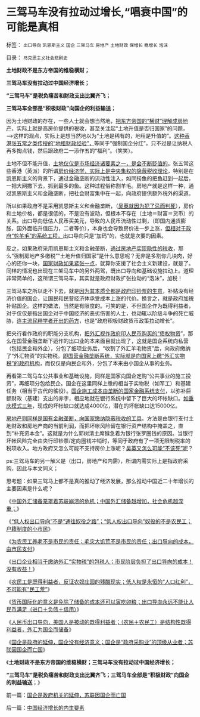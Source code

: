 # 三驾马车没有拉动过增长,“唱衰中国”的可能是真相

标签： `出口导向` `凯恩斯主义` `国企` `三架马车` `房地产` `土地财政` `保增长` `稳增长` `泡沫` 

目录： `马克思主义社会悲剧史`

**土地财政不是东方帝国的维稳横财；**

**三驾马车没有拉动过中国经济增长；**

**“三驾马车”是税负痛苦和财政支出比翼齐飞；**

**三驾马车全部是“积极财政”向国企的利益输送**；

因为土地财政的存在，一些人士就会想当然地，[把东方帝国的“横财”理解成房地产](../../../2008/6/28/推恩令瓦解地方土地财政，结束高房价.md)，实际上就是高房价提供的税收，甚至关注起“土地升值是否归国家”的问题，——>这样的观点，实际上是想当然地以为“土地是稀有的，地租是升值的”。[这种香港张五常之类传授的“地租财政经验”，](../../../2008/11/28/从房价成本结构看经济危机有多致命.md)等同于“强制国企分红”，只不过是让纳税人再多掏点钱，然后跟政府二一添作五的“福利”。（笑笑）。

土地不但不能升值，[土地仅仅是市场经济诸要素之一，是会不断贬值的](../../../2011/1/2/房子的保值作用连收藏品都不如.md)。张五常这些香港（英派）的所谓[房价经济学，实际上是中央集权的隐蔽税收理论](../../../2008/8/4/楼市硬需求完全不存在.md)，特别是在凯恩斯主义的背景下，通过金融垄断的流动性注入，如同捞鱼的把鱼赶到一起后，一把大网撒下去，抓到最多的鱼。这种过程俗称割羊毛。房地产就是这样一种，通过凯恩斯主义和金融垄断，把社会财富集中在一起，向政府提供额外税外的渠道。

所以如果政府不是采用凯恩斯主义和金融垄断，（[吴英就因为犯了忌而判死](../../../2012/4/25/中国“民主”不重视私有制条件，吴英能往何处逃.md)），房价和土地价格，都是很低的，不是没有波动，但根本不存在（土地＝财富＝货币）的关系。出口导向低估人民币买美元，导致的人民币流动性过剩，（即国内通货膨胀，国外面临升值压力，二者等价），本身也会导致房价进一步上涨，[但相对于政府“剪羊毛”的系统工程，](../../../2011/11/5/谁掩盖了国进民退的剪羊毛？.md)出口导向只是“加码”的，也就是次要的因素。

反之，如果政府采用凯恩斯主义和金融垄断，[通过房地产实现隐性的税收](../../../2011/6/21/讲政治的保障房中的凯恩斯主义.md)，那么“强制房地产多缴税”“土地升值归国家”是什么意思呢？无非是多割你几块肉，好心的还你一块，[国家财政如果紧张一点](../../../2012/2/6/不是税负太轻，更不是老百姓不肯纳税.md)，就算你支援了社会主义新建设，就是了。同样的情况也出现在三架马车中的另外两驾，既出口导向和基础设施拉动上。道理非常简单的，这所谓三驾马车，其实就是政府财政扩张拉动的“泡沫”，加税！

三驾马车之所以走不下去，就是[因为其本质全都是政府印钞票的生意](../../../2011/4/29/凯恩斯主义“路通财通”也许劳民伤财.md)，补贴没有经济价值的国企，让国民和民营经济体承受成本上涨的代价。换言之，就是政府加税补贴国企。这样的做法，当然是有限度的。可笑的是，不但国企作为既得利益者，对于仅仅是指出国企对于中国经济的恶劣伤害的人士，也动辄以阶级斗争的死亡威胁，[连主流民粹学者开出的药方](../../../2012/5/24/特权利益集团也有言论自由.md)，也是“政府积极财政货币政策拉动增长”。

把央行看作政府的职能分支机构，[把外汇视作政府印人民币购买的“债权物资](../../../2009/2/14/外汇不是钱，是物资！“分国企，分外汇”难言吉凶.md)”，那么在国营金融垄断下运作的出口业的本来面目就出现了，这就是国企系统向私营（包括民企和外企），分包了细项业务后，“收割了外汇羊毛物资”后，向政府缴纳了“外汇物资”的实物税。[即国营金融垄断系统，实际就是向国家上缴“外汇实物税”的政府机构](../../../2012/2/22/“资本项目输出平衡经常项目顺差”是叛国犯罪！.md)，而仅仅是向民企和外，分包了本来由小国企从事的业务。

再看第二驾马车公共事业和基础设施，同样是国家向国企定购“公共事业的施工投资”，再细项分包给民企。国企在这里同样上缴的相当于实物税（如军工）和基建任务（相当于古代的徭役）。[国企施工成本由垄断的国家金融系统支付](../../../2012/3/6/《破产法》是资本主义最重大的发明.md)，以弥补巨额财政（基建）支出的赤字，相应地就在银行系统中留下了巨大的坏帐缺口。[如重庆模式三年](../../../2012/5/19/“苏联逼债”和“三年困难时期”的关系；.md)，现成的坏帐缺口就达成4000亿，潜在的坏帐缺口达15000亿。



[房地产则同样是国有金融垄断，向国家缴纳隐蔽税收的工具](http://darthvad.blog.sohu.com/163363054.html)。方法是由银行支付土地财政和房地产商的当前利润，而把坏帐风险留在银行资产结构中掩盖之，直到“补充资本金”。这就是为什么郭树清主席猴急着为银行张罗圈钱的原因。当银行坏帐风险完全由央行印钞票/定向圈钱冲销时，等同于政府有了一项无限制税率的税项收入。地方政府又怎么可能不支持房价上涨呢？[吴英又怎么可能“不该死”呢](../../../2012/4/25/“受害者举证”排除斯大林正义.md)？

ps:三驾马车的另一解义是（出口，房地产和内需），所谓内需实际上是指政府采购，因此与本文同义；

思考题：如果三驾马上都不是真的推动了经济发展，那么推动中国近二十年增长的主要因素是什么呢？





《[中国外汇储备笼罩着苏联崩溃的危机；中国外汇储备越增加，社会危机越深重；](../../../2012/5/25/苏联的外汇储备笼罩着国家崩溃的危机.md)》

《[“低人权出口导向”不是“通往奴役之路”；“低人权出口导向”奴役的不是农民工；户籍制度的小市民](../../../2012/5/25/“低人权”不是“通往奴役之路”.md)》

《[为农民工养老不是市民的责任；毛灾大饥荒不是市民的责任；出口导向的成本，由市民支付](../../../2012/5/25/为农民工养老不是市民的责任，农奴庄园不是市民的产业.md)》

《[出口企业相当于缴纳外汇“实物税”的包税人；市民阶层负担了出口导向的成本！没有收益！](../../../2012/5/26/出口导向中的各利益阶层和受害者.md)》

《[农民工是既得利益者，反证农奴庄园的残酷现实；低人权是永恒的“人口红利”，不可能有“民工荒”](../../../2012/5/26/低人权是永恒的“人口红利”，不可能有“民工荒”.md)》

《[货币国际化的意义是免除了储备的成本还可以寅吃卯粮；出口导向永远不能让人民币满足（进口＋负债＋信用）](../../../2012/5/26/“国际化货币（硬通货）”有什么好处？人民币可能吗？.md)》

《[人民币出口导向，美国人是被动的既得利益者；（农民＋农民工）是结构性既得利益者，外汇为国企而储备](../../../2012/5/27/国企业务无助出口导向，外汇为国企而储备.md)》

《[国企是政府的延伸，国企没有经济意义；国企是“政府采购业”的顶级从业者；苏联因国企而亡国](../../../2012/5/27/国企是政府机关的延伸，苏联因国企而亡国.md)》

《**土地财政不是东方帝国的维稳横财；三驾马车没有拉动过中国经济增长；**

**“三驾马车”是税负痛苦和财政支出比翼齐飞；三驾马车全部是“积极财政”向国企的利益输送**；》



前一篇：[国企是政府机关的延伸，苏联因国企而亡国](../../../2012/5/27/国企是政府机关的延伸，苏联因国企而亡国.md)

后一篇：[中国经济增长的内生要素](../../../2012/5/28/中国经济增长的内生要素.md)